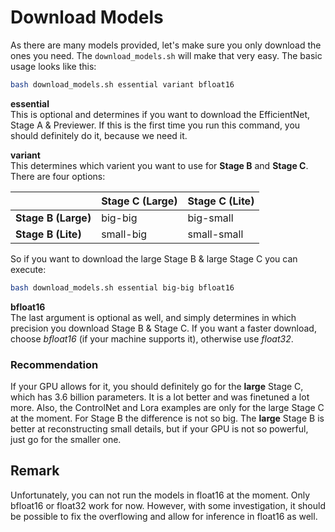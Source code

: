 # Download Models

As there are many models provided, let's make sure you only download the ones you need.
The ``download_models.sh`` will make that very easy. The basic usage looks like this: <br>
```bash
bash download_models.sh essential variant bfloat16
```

**essential**<br>
This is optional and determines if you want to download the EfficientNet, Stage A & Previewer. 
If this is the first time you run this command, you should definitely do it, because we need it.

**variant**<br>
This determines which varient you want to use for **Stage B** and **Stage C**.
There are four options:

|                     | Stage C (Large) | Stage C (Lite) |
|---------------------|-----------------|----------------|
| **Stage B (Large)** | big-big         | big-small      |
| **Stage B (Lite)**  | small-big       | small-small    |


So if you want to download the large Stage B & large Stage C you can execute: <br> 
```bash
bash download_models.sh essential big-big bfloat16
```

**bfloat16** <br>
The last argument is optional as well, and simply determines in which precision you download Stage B & Stage C.
If you want a faster download, choose _bfloat16_ (if your machine supports it), otherwise use _float32_.

### Recommendation
If your GPU allows for it, you should definitely go for the **large** Stage C, which has 3.6 billion parameters.
It is a lot better and was finetuned a lot more. Also, the ControlNet and Lora examples are only for the large Stage C at the moment.
For Stage B the difference is not so big. The **large** Stage B is better at reconstructing small details,
but if your GPU is not so powerful, just go for the smaller one.

## Remark
Unfortunately, you can not run the models in float16 at the moment. Only bfloat16 or float32 work for now. However,
with some investigation, it should be possible to fix the overflowing and allow for inference in float16 as well.